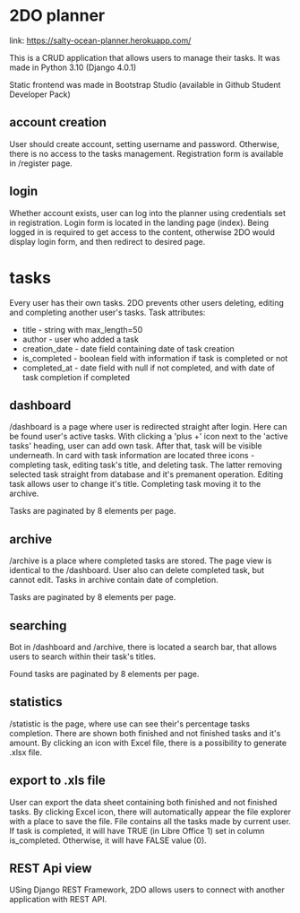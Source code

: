 # 2DO planner


link: https://salty-ocean-planner.herokuapp.com/

This is a CRUD application that allows users to manage their tasks.
It was made in Python 3.10 (Django 4.0.1)

Static frontend was made in Bootstrap Studio (available in Github Student Developer Pack)

## account creation

User should create account, setting username and password.
Otherwise, there is no access to the tasks management.
Registration form is available in /register page.


## login
Whether account exists, user can log into the planner using credentials
set in registration.
Login form is located in the landing page (index).
Being logged in is required to get access to the content, otherwise
2DO would display login form, and then redirect to desired page.

# tasks
Every user has their own tasks.
2DO prevents other users deleting, editing and completing another user's tasks.
Task attributes:
* title - string with max_length=50
* author - user who added a task
* creation_date - date field containing date of task creation
* is_completed  - boolean field with information if task is completed or not
* completed_at - date field with null if not completed, and with date of task completion if completed


## dashboard
/dashboard is a page where user is redirected straight after login. 
Here can be found user's active tasks. With clicking a 'plus +' icon next to the
'active tasks' heading, user can add own task. After that, task will be
visible underneath.
In card with task information are located three icons - completing task, editing task's title, and deleting task.
The latter removing selected task straight from database and it's premanent operation.
Editing task allows user to change it's title. Completing task moving it to the archive.

Tasks are paginated by 8 elements per page.
## archive
/archive is a place where completed tasks are stored. The page view is identical to the /dashboard. 
User also can delete completed task, but cannot edit.
Tasks in archive contain date of completion.

Tasks are paginated by 8 elements per page.
## searching

Bot in /dashboard and /archive, there is located a search bar,
that allows users to search within their task's titles.


Found tasks are paginated by 8 elements per page.
## statistics

/statistic is the page, where use can see their's percentage tasks completion.
There are shown both finished and not finished tasks and it's amount.
By clicking an icon with Excel file, there is a possibility to generate .xlsx file.


## export to .xls file
User can export the data sheet containing both finished and not finished tasks.
By clicking Excel icon, there will automatically appear the file explorer with a place to save the file.
File contains all the tasks made by current user.
If task is completed, it will have TRUE (in Libre Office 1) set in column is_completed.
Otherwise, it will have FALSE value (0).

## REST Api view
USing Django REST Framework, 2DO allows users to connect with another application with REST API.

